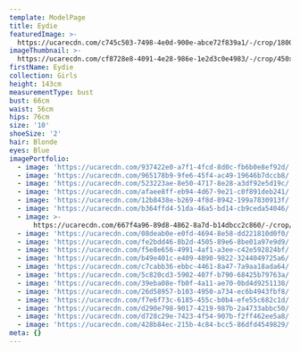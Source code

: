 ```yaml
---
template: ModelPage
title: Eydie
featuredImage: >-
  https://ucarecdn.com/c745c503-7498-4e0d-900e-abce72f839a1/-/crop/1800x872/0,96/-/preview/
imageThumbnail: >-
  https://ucarecdn.com/cf8728e8-4091-4e28-986e-1e2d3c0e4983/-/crop/450x601/300,392/-/preview/
firstName: Eydie
collection: Girls
height: 143cm
measurementType: bust
bust: 66cm
waist: 56cm
hips: 76cm
size: '10'
shoeSize: '2'
hair: Blonde
eyes: Blue
imagePortfolio:
  - image: 'https://ucarecdn.com/937422e0-a7f1-4fcd-8d0c-fb6b0e8ef92d/'
  - image: 'https://ucarecdn.com/965178b9-9fe6-45f4-ac49-19646b7dccb8/'
  - image: 'https://ucarecdn.com/523223ae-8e50-4717-8e28-a3df92e5d19c/'
  - image: 'https://ucarecdn.com/afaee8ff-eb94-4d67-9e21-c0f891deb241/'
  - image: 'https://ucarecdn.com/12b8438e-b269-4f8d-8942-199a7830913f/'
  - image: 'https://ucarecdn.com/b364ffd4-51da-46a5-bd14-cb9ceda54046/'
  - image: >-
      https://ucarecdn.com/667f4a96-89d8-4862-8a7d-b14dbcc2c860/-/crop/1151x1209/0,421/-/preview/
  - image: 'https://ucarecdn.com/08deab0e-e0fd-4694-8e58-dd221810d0f0/'
  - image: 'https://ucarecdn.com/fe2bdd46-8b2d-4505-89e6-8be01a97e9d9/'
  - image: 'https://ucarecdn.com/f5e8e656-4991-4af1-a3ee-c42e592824bf/'
  - image: 'https://ucarecdn.com/b49e401c-e409-4890-9822-3244049725a6/'
  - image: 'https://ucarecdn.com/c7cabb36-ebbc-4461-8a47-7a9aa18ada64/'
  - image: 'https://ucarecdn.com/5c820cd3-5902-407f-b790-68425b79763a/'
  - image: 'https://ucarecdn.com/39eba08e-fb0f-4a11-ae70-0bd4d9251138/'
  - image: 'https://ucarecdn.com/26d58957-b103-4950-a734-ec6b4943fbf8/'
  - image: 'https://ucarecdn.com/f7e6f73c-6185-455c-b0b4-efe55c682c1d/'
  - image: 'https://ucarecdn.com/d290e798-9017-4219-987b-2a4733abbc50/'
  - image: 'https://ucarecdn.com/d728c29e-7423-4f54-907b-f2ff462ee5a8/'
  - image: 'https://ucarecdn.com/428b84ec-215b-4c84-bcc5-86dfd4549829/'
meta: {}
---
```


